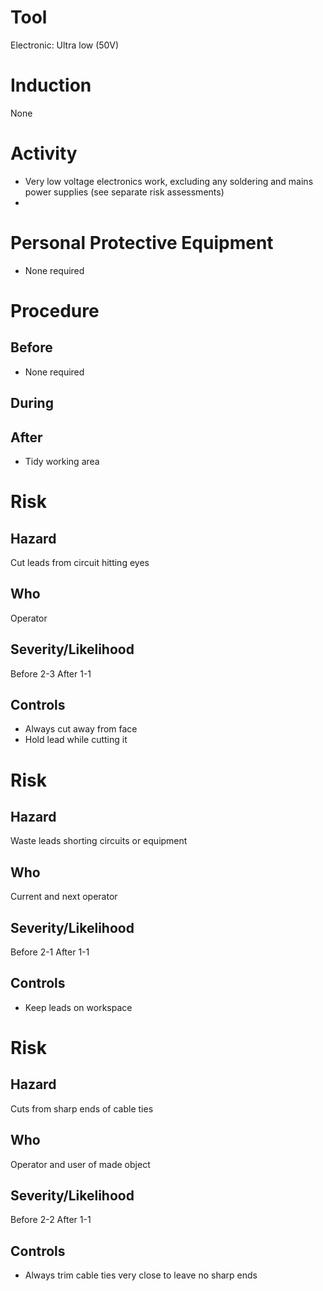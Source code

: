 # Tool
Electronic: Ultra low (50V)
# Induction
None
# Activity

* Very low voltage electronics work, excluding any soldering and mains power supplies (see separate risk assessments)
* 

# Personal Protective Equipment

* None required

# Procedure
## Before

* None required

## During


## After

* Tidy working area

# Risk
## Hazard
Cut leads from circuit hitting eyes
## Who
Operator
## Severity/Likelihood
Before 2-3 After 1-1
## Controls

* Always cut away from face
* Hold lead while cutting it

# Risk
## Hazard
Waste leads shorting circuits or equipment
## Who
Current and next operator
## Severity/Likelihood
Before 2-1 After 1-1
## Controls

* Keep leads on workspace

# Risk
## Hazard
Cuts from sharp ends of cable ties
## Who
Operator and user of made object
## Severity/Likelihood
Before 2-2 After 1-1
## Controls

* Always trim cable ties very close to leave no sharp ends


